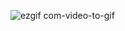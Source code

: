 
![ezgif com-video-to-gif](https://user-images.githubusercontent.com/31062159/75655170-4f5c2280-5c87-11ea-8664-3cce4e6768b7.gif)
